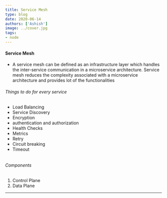```yaml
---
title: Service Mesh
type: blog
date: 2020-06-14
authors: ['Ashish']
image: ../cover.jpg
tags:
- node
---
```

#### Service Mesh
- A service mesh can be defined as an infrastructure layer which handles the inter-service communication in a microservice architecture. Service mesh reduces the complexity associated with a microservice architecture and provides lot of the functionalities

###### Things to do for every service 
- Load Balancing
- Service Discovery
- Encryption
- authentication and authorization
- Health Checks
- Metrics
- Retry
- Circuit breaking
- Timeout

<img src=""></img>

###### Components
1. Control Plane
2. Data Plane



---
